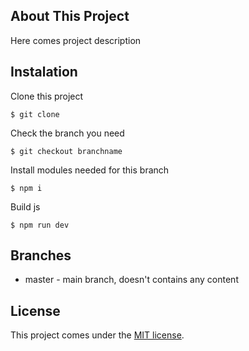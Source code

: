 ## About This Project

Here comes project description

## Instalation

Clone this project
```
$ git clone
```
Check the branch you need
```
$ git checkout branchname
```
Install modules needed for this branch
```
$ npm i
```
Build js
```
$ npm run dev
```
## Branches

 * master - main branch, doesn't contains any content

## License

This project comes under the [MIT license](http://opensource.org/licenses/MIT).